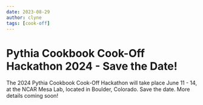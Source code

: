 ```yaml
---
date: 2023-08-29
author: clyne
tags: [cook-off]
---
```


# Pythia Cookbook Cook-Off Hackathon 2024 - Save the Date!

The 2024 Pythia Cookbook Cook-Off Hackathon will take place June
11 - 14, at the NCAR Mesa Lab, located in Boulder, Colorado. Save
the date. More details coming soon!
